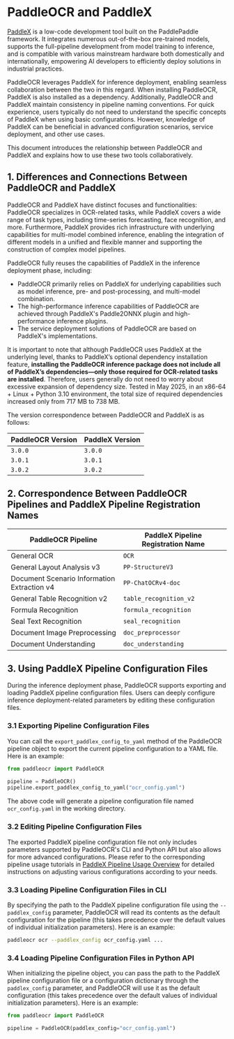 # PaddleOCR and PaddleX

[PaddleX](https://github.com/PaddlePaddle/PaddleX) is a low-code development tool built on the PaddlePaddle framework. It integrates numerous out-of-the-box pre-trained models, supports the full-pipeline development from model training to inference, and is compatible with various mainstream hardware both domestically and internationally, empowering AI developers to efficiently deploy solutions in industrial practices.

PaddleOCR leverages PaddleX for inference deployment, enabling seamless collaboration between the two in this regard. When installing PaddleOCR, PaddleX is also installed as a dependency. Additionally, PaddleOCR and PaddleX maintain consistency in pipeline naming conventions. For quick experience, users typically do not need to understand the specific concepts of PaddleX when using basic configurations. However, knowledge of PaddleX can be beneficial in advanced configuration scenarios, service deployment, and other use cases.

This document introduces the relationship between PaddleOCR and PaddleX and explains how to use these two tools collaboratively.

## 1. Differences and Connections Between PaddleOCR and PaddleX

PaddleOCR and PaddleX have distinct focuses and functionalities: PaddleOCR specializes in OCR-related tasks, while PaddleX covers a wide range of task types, including time-series forecasting, face recognition, and more. Furthermore, PaddleX provides rich infrastructure with underlying capabilities for multi-model combined inference, enabling the integration of different models in a unified and flexible manner and supporting the construction of complex model pipelines.

PaddleOCR fully reuses the capabilities of PaddleX in the inference deployment phase, including:

- PaddleOCR primarily relies on PaddleX for underlying capabilities such as model inference, pre- and post-processing, and multi-model combination.
- The high-performance inference capabilities of PaddleOCR are achieved through PaddleX's Paddle2ONNX plugin and high-performance inference plugins.
- The service deployment solutions of PaddleOCR are based on PaddleX's implementations.

It is important to note that although PaddleOCR uses PaddleX at the underlying level, thanks to PaddleX’s optional dependency installation feature, **installing the PaddleOCR inference package does not include all of PaddleX’s dependencies—only those required for OCR-related tasks are installed**. Therefore, users generally do not need to worry about excessive expansion of dependency size. Tested in May 2025, in an x86-64 + Linux + Python 3.10 environment, the total size of required dependencies increased only from 717 MB to 738 MB.

The version correspondence between PaddleOCR and PaddleX is as follows:

| PaddleOCR Version | PaddleX Version |
| --- | --- |
| `3.0.0` | `3.0.0` |
| `3.0.1` | `3.0.1` |
| `3.0.2` | `3.0.2` |

## 2. Correspondence Between PaddleOCR Pipelines and PaddleX Pipeline Registration Names

| PaddleOCR Pipeline | PaddleX Pipeline Registration Name |
| --- | --- |
| General OCR | `OCR` |
| General Layout Analysis v3 | `PP-StructureV3` |
| Document Scenario Information Extraction v4 | `PP-ChatOCRv4-doc` |
| General Table Recognition v2 | `table_recognition_v2` |
| Formula Recognition | `formula_recognition` |
| Seal Text Recognition | `seal_recognition` |
| Document Image Preprocessing | `doc_preprocessor` |
| Document Understanding | `doc_understanding` |

## 3. Using PaddleX Pipeline Configuration Files

During the inference deployment phase, PaddleOCR supports exporting and loading PaddleX pipeline configuration files. Users can deeply configure inference deployment-related parameters by editing these configuration files.

### 3.1 Exporting Pipeline Configuration Files

You can call the `export_paddlex_config_to_yaml` method of the PaddleOCR pipeline object to export the current pipeline configuration to a YAML file. Here is an example:

```python
from paddleocr import PaddleOCR

pipeline = PaddleOCR()
pipeline.export_paddlex_config_to_yaml("ocr_config.yaml")
```

The above code will generate a pipeline configuration file named `ocr_config.yaml` in the working directory.

### 3.2 Editing Pipeline Configuration Files

The exported PaddleX pipeline configuration file not only includes parameters supported by PaddleOCR's CLI and Python API but also allows for more advanced configurations. Please refer to the corresponding pipeline usage tutorials in [PaddleX Pipeline Usage Overview](https://paddlepaddle.github.io/PaddleX/3.0/en/pipeline_usage/pipeline_develop_guide.html) for detailed instructions on adjusting various configurations according to your needs.

### 3.3 Loading Pipeline Configuration Files in CLI

By specifying the path to the PaddleX pipeline configuration file using the `--paddlex_config` parameter, PaddleOCR will read its contents as the default configuration for the pipeline (this takes precedence over the default values of individual initialization parameters). Here is an example:

```bash
paddleocr ocr --paddlex_config ocr_config.yaml ...
```

### 3.4 Loading Pipeline Configuration Files in Python API

When initializing the pipeline object, you can pass the path to the PaddleX pipeline configuration file or a configuration dictionary through the `paddlex_config` parameter, and PaddleOCR will use it as the default configuration (this takes precedence over the default values of individual initialization parameters). Here is an example:

```python
from paddleocr import PaddleOCR

pipeline = PaddleOCR(paddlex_config="ocr_config.yaml")
```
